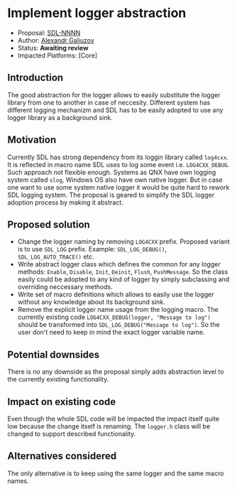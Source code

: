# Implement logger abstraction

* Proposal: [SDL-NNNN](NNNN-implement-abstract-wrapper-for-logger.md)
* Author: [Alexandr Galiuzov](https://github.com/AGaliuzov)
* Status: **Awaiting review**
* Impacted Platforms: [Core]

## Introduction
The good abstraction for the logger allows to easily substitute the logger library from one to another in case of neccesity.
Different system has different logging mechanizm and SDL has to be easily adopted to use any logger library as a background sink.
## Motivation
Currently SDL has strong dependency from its loggin library called `log4cxx`. It is reflected in macro name SDL uses to log some event i.e. `LOG4CXX_DEBUG`.
Such approach not flexible enough. Systems as QNX have own logging system called `slog`, Windows OS also have own native logger.
But in case one want to use some system native logger it would be quite hard to rework SDL logging system. The proposal is geared to simplify the SDL logger
adoption process by making it abstract.
## Proposed solution
* Change the logger naming by removing `LOG4CXX` prefix. Proposed variant is to use `SDL_LOG` prefix.
  Example: `SDL_LOG_DEBUG()`, `SDL_LOG_AUTO_TRACE()` etc.
* Write abstract logger class which defines the common for any logger methods: `Enable`, `Disable`, `Init`, `Deinit`, `Flush`, `PushMessage`.
  So the class easily could be adopted to any kind of logger by simply subclassing and overriding neccessary methods.
* Write set of macro definitions which allows to easily use the logger without any knowledge about its background sink.
* Remove the explicit logger name usage from the logging macro. The currently existing code `LOG4CXX_DEBUG(logger, "Message to log")` should be transformed into `SDL_LOG_DEBUG("Message to log")`.
So the user don't need to keep in mind the exact logger variable name.

## Potential downsides
There is no any downside as the proposal simply adds abstraction level to the currently existing functionality.
## Impact on existing code
Even though the whole SDL code will be impacted the impact itself quite low because the change itself is renaming.
The `logger.h` class will be changed to support described functionality.
## Alternatives considered
The only alternative is to keep using the same logger and the same macro names.
